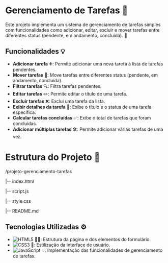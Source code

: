 # Gerenciamento de Tarefas 📝

Este projeto implementa um sistema de gerenciamento de tarefas simples com funcionalidades como adicionar, editar, excluir e mover tarefas entre diferentes status (pendente, em andamento, concluída). 🚀

## Funcionalidades 💡

- **Adicionar tarefa** ➕: Permite adicionar uma nova tarefa à lista de tarefas pendentes.
- **Mover tarefas** 🔄: Move tarefas entre diferentes status (pendente, em andamento, concluída).
- **Filtrar tarefas** 🔍: Filtra tarefas pendentes.
- **Editar tarefas** ✏️: Permite editar o título de uma tarefa.
- **Excluir tarefas** ❌: Exclui uma tarefa da lista.
- **Exibir detalhes da tarefa** 📌: Exibe o título e o status de uma tarefa específica.
- **Calcular tarefas concluídas** ✅: Exibe o total de tarefas que foram concluídas.
- **Adicionar múltiplas tarefas** 🛠️: Permite adicionar várias tarefas de uma vez.


# Estrutura do Projeto 📂
/projeto-gerenciamento-tarefas

|-- index.html

|-- script.js

|-- style.css

|-- README.md


## Tecnologias Utilizadas ⚙️

- ![HTML5](https://img.icons8.com/color/50/000000/html-5.png) 🧑‍💻: Estrutura da página e dos elementos do formulário.
- ![CSS3](https://img.icons8.com/color/50/000000/css3.png) 🎨: Estilização da interface de usuário.
- ![JavaScript](https://img.icons8.com/color/50/000000/javascript.png) 💡: Implementação das funcionalidades de gerenciamento de tarefas.


